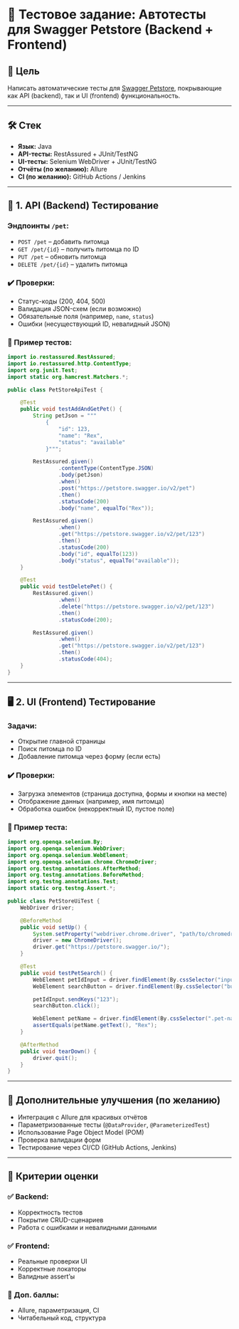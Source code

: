 # 🧪 Тестовое задание: Автотесты для Swagger Petstore (Backend + Frontend)

## 📌 Цель

Написать автоматические тесты для [Swagger Petstore](https://petstore.swagger.io/), покрывающие как API (backend), так и UI (frontend) функциональность.

---

## 🛠️ Стек

- **Язык:** Java  
- **API-тесты:** RestAssured + JUnit/TestNG  
- **UI-тесты:** Selenium WebDriver + JUnit/TestNG  
- **Отчёты (по желанию):** Allure  
- **CI (по желанию):** GitHub Actions / Jenkins  

---

## 🔧 1. API (Backend) Тестирование

### Эндпоинты `/pet`:
- `POST /pet` – добавить питомца  
- `GET /pet/{id}` – получить питомца по ID  
- `PUT /pet` – обновить питомца  
- `DELETE /pet/{id}` – удалить питомца  

### ✔️ Проверки:
- Статус-коды (200, 404, 500)  
- Валидация JSON-схем (если возможно)  
- Обязательные поля (например, `name`, `status`)  
- Ошибки (несуществующий ID, невалидный JSON)

### 🧪 Пример тестов:

```java
import io.restassured.RestAssured;
import io.restassured.http.ContentType;
import org.junit.Test;
import static org.hamcrest.Matchers.*;

public class PetStoreApiTest {

    @Test
    public void testAddAndGetPet() {
        String petJson = """
            {
                "id": 123,
                "name": "Rex",
                "status": "available"
            }""";

        RestAssured.given()
                .contentType(ContentType.JSON)
                .body(petJson)
                .when()
                .post("https://petstore.swagger.io/v2/pet")
                .then()
                .statusCode(200)
                .body("name", equalTo("Rex"));

        RestAssured.given()
                .when()
                .get("https://petstore.swagger.io/v2/pet/123")
                .then()
                .statusCode(200)
                .body("id", equalTo(123))
                .body("status", equalTo("available"));
    }

    @Test
    public void testDeletePet() {
        RestAssured.given()
                .when()
                .delete("https://petstore.swagger.io/v2/pet/123")
                .then()
                .statusCode(200);

        RestAssured.given()
                .when()
                .get("https://petstore.swagger.io/v2/pet/123")
                .then()
                .statusCode(404);
    }
}
```

---

## 🖥️ 2. UI (Frontend) Тестирование

### Задачи:
- Открытие главной страницы  
- Поиск питомца по ID  
- Добавление питомца через форму (если есть)  

### ✔️ Проверки:
- Загрузка элементов (страница доступна, формы и кнопки на месте)  
- Отображение данных (например, имя питомца)  
- Обработка ошибок (некорректный ID, пустое поле)

### 🧪 Пример теста:

```java
import org.openqa.selenium.By;
import org.openqa.selenium.WebDriver;
import org.openqa.selenium.WebElement;
import org.openqa.selenium.chrome.ChromeDriver;
import org.testng.annotations.AfterMethod;
import org.testng.annotations.BeforeMethod;
import org.testng.annotations.Test;
import static org.testng.Assert.*;

public class PetStoreUiTest {
    WebDriver driver;

    @BeforeMethod
    public void setUp() {
        System.setProperty("webdriver.chrome.driver", "path/to/chromedriver");
        driver = new ChromeDriver();
        driver.get("https://petstore.swagger.io/");
    }

    @Test
    public void testPetSearch() {
        WebElement petIdInput = driver.findElement(By.cssSelector("input#petId"));
        WebElement searchButton = driver.findElement(By.cssSelector("button#searchPet"));

        petIdInput.sendKeys("123");
        searchButton.click();

        WebElement petName = driver.findElement(By.cssSelector(".pet-name"));
        assertEquals(petName.getText(), "Rex");
    }

    @AfterMethod
    public void tearDown() {
        driver.quit();
    }
}
```

---

## 🌟 Дополнительные улучшения (по желанию)

- Интеграция с Allure для красивых отчётов  
- Параметризованные тесты (`@DataProvider`, `@ParameterizedTest`)  
- Использование Page Object Model (POM)  
- Проверка валидации форм  
- Тестирование через CI/CD (GitHub Actions, Jenkins)

---

## 📝 Критерии оценки

### ✅ Backend:
- Корректность тестов  
- Покрытие CRUD-сценариев  
- Работа с ошибками и невалидными данными  

### ✅ Frontend:
- Реальные проверки UI  
- Корректные локаторы  
- Валидные assert’ы  

### 🔼 Доп. баллы:
- Allure, параметризация, CI  
- Читабельный код, структура  
